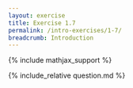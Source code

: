 ```yaml
---
layout: exercise
title: Exercise 1.7
permalink: /intro-exercises/1-7/
breadcrumb: Introduction
---
```


{% include mathjax_support %}

<div><i class="arrow-up" data-chapter="intro-exercises" data-exercise="ex_7" data-rating="0"></i></div>
{% include_relative question.md %}
